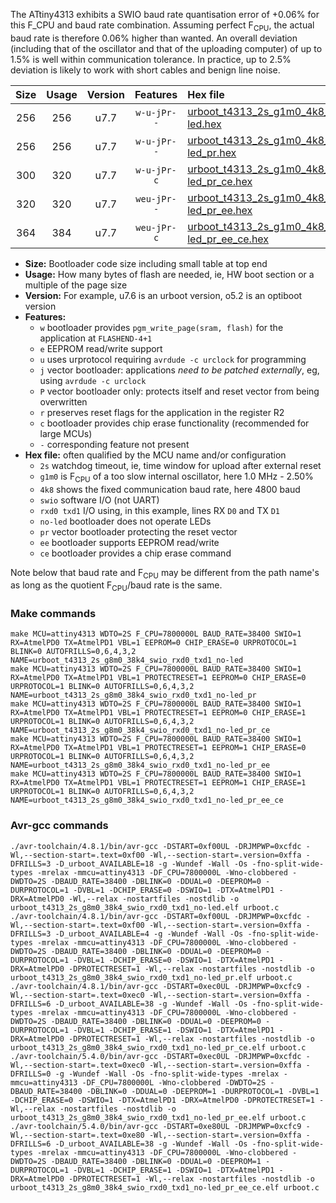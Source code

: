 The ATtiny4313 exhibits a SWIO baud rate quantisation error of +0.06% for this F_CPU and baud rate combination. Assuming perfect F<sub>CPU</sub>, the actual baud rate is therefore 0.06% higher than wanted. An overall deviation (including that of the oscillator and that of the uploading computer) of up to 1.5% is well within communication tolerance. In practice, up to 2.5% deviation is likely to work with short cables and benign line noise.

|Size|Usage|Version|Features|Hex file|
|:-:|:-:|:-:|:-:|:--|
|256|256|u7.7|`w-u-jPr--`|[urboot_t4313_2s_g1m0_4k8_swio_rxd0_txd1_no-led.hex](https://raw.githubusercontent.com/stefanrueger/urboot.hex/main/mcus/attiny4313/watchdog_2_s/internal_oscillator_g-2.50%25/%2B1m000000_hz/%2B%2B%2B4k8_baud/uart0_rxd0_txd1/no-led/urboot_t4313_2s_g1m0_4k8_swio_rxd0_txd1_no-led.hex)|
|256|256|u7.7|`w-u-jPr--`|[urboot_t4313_2s_g1m0_4k8_swio_rxd0_txd1_no-led_pr.hex](https://raw.githubusercontent.com/stefanrueger/urboot.hex/main/mcus/attiny4313/watchdog_2_s/internal_oscillator_g-2.50%25/%2B1m000000_hz/%2B%2B%2B4k8_baud/uart0_rxd0_txd1/no-led/urboot_t4313_2s_g1m0_4k8_swio_rxd0_txd1_no-led_pr.hex)|
|300|320|u7.7|`w-u-jPr-c`|[urboot_t4313_2s_g1m0_4k8_swio_rxd0_txd1_no-led_pr_ce.hex](https://raw.githubusercontent.com/stefanrueger/urboot.hex/main/mcus/attiny4313/watchdog_2_s/internal_oscillator_g-2.50%25/%2B1m000000_hz/%2B%2B%2B4k8_baud/uart0_rxd0_txd1/no-led/urboot_t4313_2s_g1m0_4k8_swio_rxd0_txd1_no-led_pr_ce.hex)|
|320|320|u7.7|`weu-jPr--`|[urboot_t4313_2s_g1m0_4k8_swio_rxd0_txd1_no-led_pr_ee.hex](https://raw.githubusercontent.com/stefanrueger/urboot.hex/main/mcus/attiny4313/watchdog_2_s/internal_oscillator_g-2.50%25/%2B1m000000_hz/%2B%2B%2B4k8_baud/uart0_rxd0_txd1/no-led/urboot_t4313_2s_g1m0_4k8_swio_rxd0_txd1_no-led_pr_ee.hex)|
|364|384|u7.7|`weu-jPr-c`|[urboot_t4313_2s_g1m0_4k8_swio_rxd0_txd1_no-led_pr_ee_ce.hex](https://raw.githubusercontent.com/stefanrueger/urboot.hex/main/mcus/attiny4313/watchdog_2_s/internal_oscillator_g-2.50%25/%2B1m000000_hz/%2B%2B%2B4k8_baud/uart0_rxd0_txd1/no-led/urboot_t4313_2s_g1m0_4k8_swio_rxd0_txd1_no-led_pr_ee_ce.hex)|

- **Size:** Bootloader code size including small table at top end
- **Usage:** How many bytes of flash are needed, ie, HW boot section or a multiple of the page size
- **Version:** For example, u7.6 is an urboot version, o5.2 is an optiboot version
- **Features:**
  + `w` bootloader provides `pgm_write_page(sram, flash)` for the application at `FLASHEND-4+1`
  + `e` EEPROM read/write support
  + `u` uses urprotocol requiring `avrdude -c urclock` for programming
  + `j` vector bootloader: applications *need to be patched externally*, eg, using `avrdude -c urclock`
  + `P` vector bootloader only: protects itself and reset vector from being overwritten
  + `r` preserves reset flags for the application in the register R2
  + `c` bootloader provides chip erase functionality (recommended for large MCUs)
  + `-` corresponding feature not present
- **Hex file:** often qualified by the MCU name and/or configuration
  + `2s` watchdog timeout, ie, time window for upload after external reset
  + `g1m0` is F<sub>CPU</sub> of a too slow internal oscillator, here 1.0 MHz - 2.50%
  + `4k8` shows the fixed communication baud rate, here 4800 baud
  + `swio` software I/O (not UART)
  + `rxd0 txd1` I/O using, in this example, lines RX `D0` and TX `D1`
  + `no-led` bootloader does not operate LEDs
  + `pr` vector bootloader protecting the reset vector
  + `ee` bootloader supports EEPROM read/write
  + `ce` bootloader provides a chip erase command


Note below that baud rate and F<sub>CPU</sub> may be different from the path name's as long as the quotient F<sub>CPU</sub>/baud rate is the same.

### Make commands
```
make MCU=attiny4313 WDTO=2S F_CPU=7800000L BAUD_RATE=38400 SWIO=1 RX=AtmelPD0 TX=AtmelPD1 VBL=1 EEPROM=0 CHIP_ERASE=0 URPROTOCOL=1 BLINK=0 AUTOFRILLS=0,6,4,3,2 NAME=urboot_t4313_2s_g8m0_38k4_swio_rxd0_txd1_no-led
make MCU=attiny4313 WDTO=2S F_CPU=7800000L BAUD_RATE=38400 SWIO=1 RX=AtmelPD0 TX=AtmelPD1 VBL=1 PROTECTRESET=1 EEPROM=0 CHIP_ERASE=0 URPROTOCOL=1 BLINK=0 AUTOFRILLS=0,6,4,3,2 NAME=urboot_t4313_2s_g8m0_38k4_swio_rxd0_txd1_no-led_pr
make MCU=attiny4313 WDTO=2S F_CPU=7800000L BAUD_RATE=38400 SWIO=1 RX=AtmelPD0 TX=AtmelPD1 VBL=1 PROTECTRESET=1 EEPROM=0 CHIP_ERASE=1 URPROTOCOL=1 BLINK=0 AUTOFRILLS=0,6,4,3,2 NAME=urboot_t4313_2s_g8m0_38k4_swio_rxd0_txd1_no-led_pr_ce
make MCU=attiny4313 WDTO=2S F_CPU=7800000L BAUD_RATE=38400 SWIO=1 RX=AtmelPD0 TX=AtmelPD1 VBL=1 PROTECTRESET=1 EEPROM=1 CHIP_ERASE=0 URPROTOCOL=1 BLINK=0 AUTOFRILLS=0,6,4,3,2 NAME=urboot_t4313_2s_g8m0_38k4_swio_rxd0_txd1_no-led_pr_ee
make MCU=attiny4313 WDTO=2S F_CPU=7800000L BAUD_RATE=38400 SWIO=1 RX=AtmelPD0 TX=AtmelPD1 VBL=1 PROTECTRESET=1 EEPROM=1 CHIP_ERASE=1 URPROTOCOL=1 BLINK=0 AUTOFRILLS=0,6,4,3,2 NAME=urboot_t4313_2s_g8m0_38k4_swio_rxd0_txd1_no-led_pr_ee_ce
```

### Avr-gcc commands
```
./avr-toolchain/4.8.1/bin/avr-gcc -DSTART=0xf00UL -DRJMPWP=0xcfdc -Wl,--section-start=.text=0xf00 -Wl,--section-start=.version=0xffa -DFRILLS=3 -D_urboot_AVAILABLE=18 -g -Wundef -Wall -Os -fno-split-wide-types -mrelax -mmcu=attiny4313 -DF_CPU=7800000L -Wno-clobbered -DWDTO=2S -DBAUD_RATE=38400 -DBLINK=0 -DDUAL=0 -DEEPROM=0 -DURPROTOCOL=1 -DVBL=1 -DCHIP_ERASE=0 -DSWIO=1 -DTX=AtmelPD1 -DRX=AtmelPD0 -Wl,--relax -nostartfiles -nostdlib -o urboot_t4313_2s_g8m0_38k4_swio_rxd0_txd1_no-led.elf urboot.c
./avr-toolchain/4.8.1/bin/avr-gcc -DSTART=0xf00UL -DRJMPWP=0xcfdc -Wl,--section-start=.text=0xf00 -Wl,--section-start=.version=0xffa -DFRILLS=3 -D_urboot_AVAILABLE=4 -g -Wundef -Wall -Os -fno-split-wide-types -mrelax -mmcu=attiny4313 -DF_CPU=7800000L -Wno-clobbered -DWDTO=2S -DBAUD_RATE=38400 -DBLINK=0 -DDUAL=0 -DEEPROM=0 -DURPROTOCOL=1 -DVBL=1 -DCHIP_ERASE=0 -DSWIO=1 -DTX=AtmelPD1 -DRX=AtmelPD0 -DPROTECTRESET=1 -Wl,--relax -nostartfiles -nostdlib -o urboot_t4313_2s_g8m0_38k4_swio_rxd0_txd1_no-led_pr.elf urboot.c
./avr-toolchain/4.8.1/bin/avr-gcc -DSTART=0xec0UL -DRJMPWP=0xcfc9 -Wl,--section-start=.text=0xec0 -Wl,--section-start=.version=0xffa -DFRILLS=6 -D_urboot_AVAILABLE=38 -g -Wundef -Wall -Os -fno-split-wide-types -mrelax -mmcu=attiny4313 -DF_CPU=7800000L -Wno-clobbered -DWDTO=2S -DBAUD_RATE=38400 -DBLINK=0 -DDUAL=0 -DEEPROM=0 -DURPROTOCOL=1 -DVBL=1 -DCHIP_ERASE=1 -DSWIO=1 -DTX=AtmelPD1 -DRX=AtmelPD0 -DPROTECTRESET=1 -Wl,--relax -nostartfiles -nostdlib -o urboot_t4313_2s_g8m0_38k4_swio_rxd0_txd1_no-led_pr_ce.elf urboot.c
./avr-toolchain/5.4.0/bin/avr-gcc -DSTART=0xec0UL -DRJMPWP=0xcfdc -Wl,--section-start=.text=0xec0 -Wl,--section-start=.version=0xffa -DFRILLS=0 -g -Wundef -Wall -Os -fno-split-wide-types -mrelax -mmcu=attiny4313 -DF_CPU=7800000L -Wno-clobbered -DWDTO=2S -DBAUD_RATE=38400 -DBLINK=0 -DDUAL=0 -DEEPROM=1 -DURPROTOCOL=1 -DVBL=1 -DCHIP_ERASE=0 -DSWIO=1 -DTX=AtmelPD1 -DRX=AtmelPD0 -DPROTECTRESET=1 -Wl,--relax -nostartfiles -nostdlib -o urboot_t4313_2s_g8m0_38k4_swio_rxd0_txd1_no-led_pr_ee.elf urboot.c
./avr-toolchain/5.4.0/bin/avr-gcc -DSTART=0xe80UL -DRJMPWP=0xcfc9 -Wl,--section-start=.text=0xe80 -Wl,--section-start=.version=0xffa -DFRILLS=6 -D_urboot_AVAILABLE=38 -g -Wundef -Wall -Os -fno-split-wide-types -mrelax -mmcu=attiny4313 -DF_CPU=7800000L -Wno-clobbered -DWDTO=2S -DBAUD_RATE=38400 -DBLINK=0 -DDUAL=0 -DEEPROM=1 -DURPROTOCOL=1 -DVBL=1 -DCHIP_ERASE=1 -DSWIO=1 -DTX=AtmelPD1 -DRX=AtmelPD0 -DPROTECTRESET=1 -Wl,--relax -nostartfiles -nostdlib -o urboot_t4313_2s_g8m0_38k4_swio_rxd0_txd1_no-led_pr_ee_ce.elf urboot.c
```

